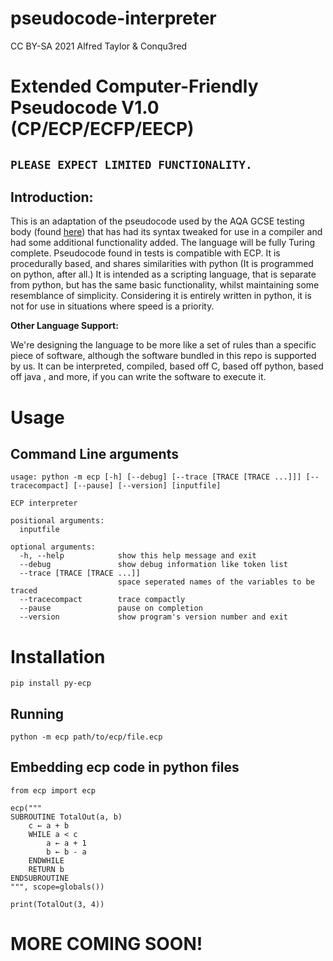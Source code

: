 # pseudocode-interpreter
CC BY-SA 2021 Alfred Taylor & Conqu3red 

# **Extended Computer-Friendly Pseudocode V1.0  (CP/ECP/ECFP/EECP)**

## `PLEASE EXPECT LIMITED FUNCTIONALITY.`

## Introduction:

This is an adaptation of the pseudocode used by the AQA GCSE testing body (found [here](https://filestore.aqa.org.uk/resources/computing/AQA-8525-TG-PC.PDF)) that has had its syntax tweaked for use in a compiler and had some additional functionality added. The language will be fully Turing complete. Pseudocode found in tests is compatible with ECP. It is procedurally based, and shares similarities with python (It is programmed on python, after all.) It is intended as a scripting language, that is separate from python, but has the same basic functionality, whilst maintaining some resemblance of simplicity. Considering it is entirely written in python, it is not for use in situations where speed is a priority.

**Other Language Support:**

We're designing the language to be more like a set of rules than a specific piece of software, although the software bundled in this repo is supported by us. It can be interpreted, compiled, based off C, based off python, based off java , and more, if you can write the software to execute it.

# Usage
## Command Line arguments
```
usage: python -m ecp [-h] [--debug] [--trace [TRACE [TRACE ...]]] [--tracecompact] [--pause] [--version] [inputfile]

ECP interpreter

positional arguments:
  inputfile

optional arguments:
  -h, --help            show this help message and exit
  --debug               show debug information like token list
  --trace [TRACE [TRACE ...]]
                        space seperated names of the variables to be traced
  --tracecompact        trace compactly
  --pause               pause on completion
  --version             show program's version number and exit
```

# Installation
```
pip install py-ecp
```
## Running
```
python -m ecp path/to/ecp/file.ecp
```

## Embedding ecp code in python files
```
from ecp import ecp

ecp("""
SUBROUTINE TotalOut(a, b)
    c ← a + b
    WHILE a < c
        a ← a + 1
        b ← b - a
    ENDWHILE
    RETURN b
ENDSUBROUTINE
""", scope=globals())

print(TotalOut(3, 4))
```

# MORE COMING SOON!


